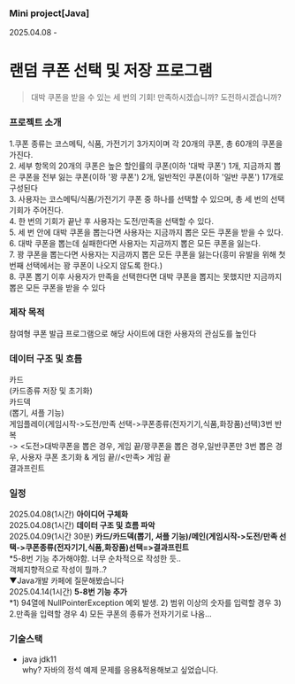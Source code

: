 ### Mini project[Java] 
2025.04.08 -
# 랜덤 쿠폰 선택 및 저장 프로그램
> 대박 쿠폰을 받을 수 있는 세 번의 기회! 만족하시겠습니까? 도전하시겠습니까?

### 프로젝트 소개
1.쿠폰 종류는 코스메틱, 식품, 가전기기 3가지이며 각 20개의 쿠폰, 총 60개의 쿠폰을 가진다.<br/>
2. 세부 항목의 20개의 쿠폰은 높은 할인률의 쿠폰(이하 '대박 쿠폰') 1개, 지금까지 뽑은 쿠폰을 전부 잃는 쿠폰(이하 '꽝 쿠폰') 2개, 일반적인 쿠폰(이하 '일반 쿠폰') 17개로 구성된다<br/>
3. 사용자는 코스메틱/식품/가전기기 쿠폰 중 하나를 선택할 수 있으며, 총 세 번의 선택 기회가 주어진다.<br/>
4. 한 번의 기회가 끝난 후 사용자는 도전/만족을 선택할 수 있다.<br/>
5. 세 번 안에 대박 쿠폰을 뽑는다면 사용자는 지금까지 뽑은 모든 쿠폰을 받을 수 있다.<br/>
6. 대박 쿠폰을 뽑는데 실패한다면 사용자는 지금까지 뽑은 모든 쿠폰을 잃는다.<br/>
7. 꽝 쿠폰을 뽑는다면 사용자는 지금까지 뽑은 모든 쿠폰을 잃는다(흥미 유발을 위해 첫번째 선택에서는 꽝 쿠폰이 나오지 않도록 한다.) <br/>
8. 쿠폰 뽑기 이후 사용자가 만족을 선택한다면 대박 쿠폰을 뽑지는 못했지만 지금까지 뽑은 모든 쿠폰을 받을 수 있다<br/>

### 제작 목적
참여형 쿠폰 발급 프로그램으로 해당 사이트에 대한 사용자의 관심도를 높인다


### 데이터 구조 및 흐름
카드<br/>
(카드종류 저장 및 초기화)<br/>
카드덱<br/>
(뽑기, 셔플 기능)<br/>
게임플레이(게임시작->도전/만족 선택->쿠폰종류(전자기기,식품,화장품)선택)3번 반복<br/>
-> <도전>대박쿠폰을 뽑은 경우, 게임 끝/꽝쿠폰을 뽑은 경우,일반쿠폰만 3번 뽑은 경우, 사용자 쿠폰 초기화 & 게임 끝//<만족> 게임 끝 <br/>
결과프린트

### 일정
2025.04.08(1시간)  **아이디어 구체화**<br/>
2025.04.08(1시간)  **데이터 구조 및 흐름 파악**<br/>
2025.04.09(1시간 30분)  **카드/카드덱(뽑기, 셔플 기능)/메인(게임시작->도전/만족 선택->쿠폰종류(전자기기,식품,화장품)선택=>결과프린트**<br/>
*5-8번 기능 추가해야함. 너무 순차적으로 작성한 듯..<br/>
객체지향적으로 작성이 뭘까..?<br/>
▼Java개발 카페에 질문해봤습니다<br/>
2025.04.14(1시간)  **5-8번 기능 추가**<br/>
*1) 94열에 NullPointerException 예외 발생. 2) 범위 이상의 숫자를 입력할 경우 3) 2.만족을 입력할 경우 4) 모든 쿠폰의 종류가 전자기기로 나옴...

### 기술스택
* java jdk11<br/>
why? 자바의 정석 예제 문제를 응용&적용해보고 싶었습니다.


